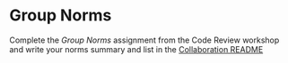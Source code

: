 # Group Norms

Complete the _Group Norms_ assignment from the Code Review workshop and write
your norms summary and list in the [Collaboration README](../README.md)
